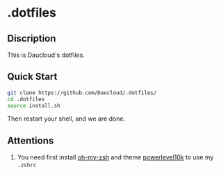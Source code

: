 # .dotfiles

## Discription
This is Daucloud's dotfiles.
## Quick Start
```bash
git clone https://github.com/Daucloud/.dotfiles/
cd .dotfiles
source install.sh
```
Then restart your shell, and we are done.

## Attentions
1. You need first install [oh-my-zsh](https://github.com/ohmyzsh/ohmyzsh/) and theme [powerlevel10k](https://github.com/romkatv/powerlevel10k) to use my `.zshrc`
